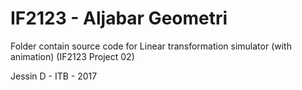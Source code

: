 # IF2123 - Aljabar Geometri

Folder contain source code for Linear transformation simulator (with animation) (IF2123 Project 02)

Jessin D - ITB - 2017
